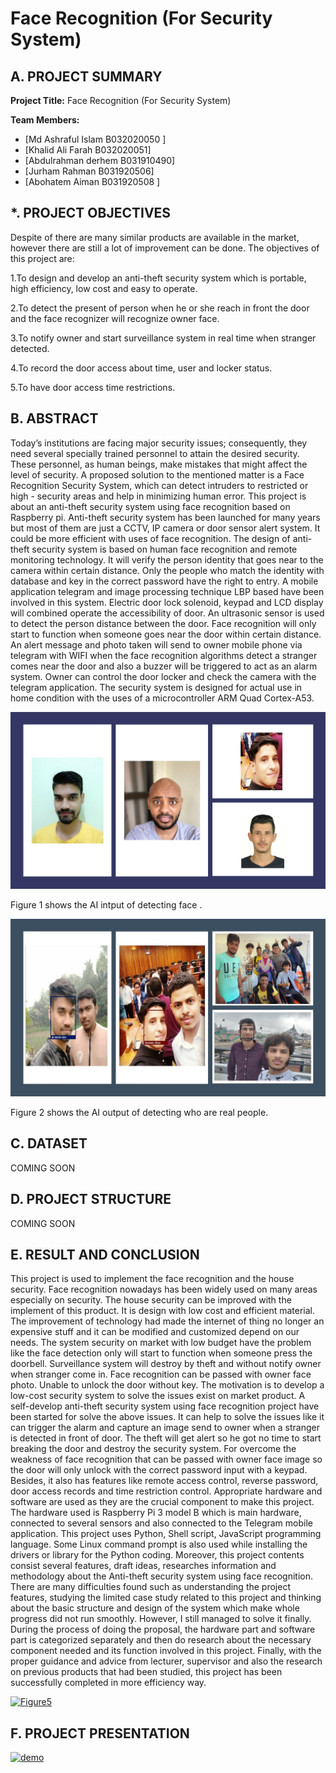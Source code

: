 # Face Recognition (For Security System)

## A. PROJECT SUMMARY

**Project Title:** Face Recognition (For Security System)

**Team Members:** 
- [Md Ashraful Islam B032020050 ]
- [Khalid Ali Farah  B032020051]
- [Abdulrahman derhem  B031910490]
- [Jurham Rahman  B031920506]
- [Abohatem Aiman  B031920508 ]

## *. PROJECT OBJECTIVES 
Despite of there are many similar products are available in the market, however there are still a lot of improvement can be done. The objectives of this project are: 

1.To design and develop an anti-theft security system which is portable, high efficiency, low cost and easy to operate. 

2.To detect the present of person when he or she reach in front the door and the face recognizer will recognize owner face. 

3.To notify owner and start surveillance system in real time when stranger detected. 

4.To record the door access about time, user and locker status. 

5.To have door access time restrictions.

##  B. ABSTRACT 

Today’s institutions are facing major security issues; consequently, they need several specially trained personnel to attain the desired security. These personnel, as human beings, make mistakes that might affect the level of security. 
A proposed solution to the mentioned matter is a Face Recognition Security System, which can detect intruders to restricted or high - security areas and help in minimizing human error.
This project is about an anti-theft security system using face recognition based on Raspberry pi. Anti-theft security system has been launched for many years but most of them are just a CCTV, IP camera or door sensor alert system. It could be more efficient with uses of face recognition. The design of anti-theft security system is based on human face recognition and remote monitoring technology. It will verify the person identity that goes near to the camera within certain distance. Only the people who match the identity with database and key in the correct password have the right to entry. A mobile application telegram and image processing technique LBP based have been involved in this system. Electric door lock solenoid, keypad and LCD display will combined operate the accessibility of door. An ultrasonic sensor is used to detect the person distance between the door. Face recognition will only start to function when someone goes near the door within certain distance. An alert message and photo taken will send to owner mobile phone via telegram with WIFI when the face recognition algorithms detect a stranger comes near the door and also a buzzer will be triggered to act as an alarm system. Owner can control the door locker and check the camera with the telegram application. The security system is designed for actual use in home condition with the uses of a microcontroller ARM Quad Cortex-A53.

![Coding](input.png)

Figure 1 shows the AI intput of detecting face .


![Coding](output.jpg)

Figure 2 shows the AI output of detecting who are real people. 


## C. DATASET
 COMING SOON

## D. PROJECT STRUCTURE
COMING SOON

## E.  RESULT AND CONCLUSION 

This project is used to implement the face recognition and the house security. Face recognition nowadays has been widely used on many areas especially on security. The house security can be improved with the implement of this product. It is design with low cost and efficient material. The improvement of technology had made the internet of thing no longer an expensive stuff and it can be modified and customized depend on our needs. 
The system security on market with low budget have the problem like the face detection only will start to function when someone press the doorbell. Surveillance system will destroy by theft and without notify owner when stranger come in. Face recognition can be passed with owner face photo. Unable to unlock the door without key. 
The motivation is to develop a low-cost security system to solve the issues exist on market product. A self-develop anti-theft security system using face recognition project have been started for solve the above issues. It can help to solve the issues like it can trigger the alarm and capture an image send to owner when a stranger is detected in front of door. The theft will get alert so he got no time to start breaking the door and destroy the security system. For overcome the weakness of face recognition that can be passed with owner face image so the door will only unlock with the correct password input with a keypad. Besides, it also has features like remote access control, reverse password, door access records and time restriction control. 
Appropriate hardware and software are used as they are the crucial component to make this project. The hardware used is Raspberry Pi 3 model B which is main hardware, connected to several sensors and also connected to the Telegram mobile application. This project uses Python, Shell script, JavaScript programming language. Some Linux command prompt is also used while installing the drivers or library for the Python coding. 
Moreover, this project contents consist several features, draft ideas, researches information and methodology about the Anti-theft security system using face recognition.
There are many difficulties found such as understanding the project features, studying the limited case study related to this project and thinking about the basic structure and design of the system which make whole progress did not run smoothly. However, I still managed to solve it finally. During the process of doing the proposal, the hardware part and software part is categorized separately and then do research about the necessary component needed and its function involved in this project. 
Finally, with the proper guidance and advice from lecturer, supervisor and also the research on previous products that had been studied, this project has been successfully completed in more efficiency way.


[![Figure5](https://img.youtube.om/vi/wYwW7gAYyxw/0.jpg)](https://www.youtube.com/watch?v=wYwW7gAYyxw "Figure5")


## F.   PROJECT PRESENTATION   


[![demo](https://www.customcontrols.co.uk/wp-content/uploads/2020/04/Facial-Recognition.jpeg)](https://www.youtube.com/atch?v=-p7HwOWxtg "demo")


